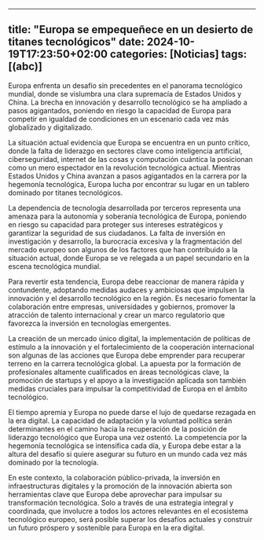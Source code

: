 
---
title: "Europa se empequeñece en un desierto de titanes tecnológicos"
date: 2024-10-19T17:23:50+02:00
categories: [Noticias]
tags: [(abc)]
---

Europa enfrenta un desafío sin precedentes en el panorama tecnológico mundial, donde se vislumbra una clara supremacía de Estados Unidos y China. La brecha en innovación y desarrollo tecnológico se ha ampliado a pasos agigantados, poniendo en riesgo la capacidad de Europa para competir en igualdad de condiciones en un escenario cada vez más globalizado y digitalizado.

La situación actual evidencia que Europa se encuentra en un punto crítico, donde la falta de liderazgo en sectores clave como inteligencia artificial, ciberseguridad, internet de las cosas y computación cuántica la posicionan como un mero espectador en la revolución tecnológica actual. Mientras Estados Unidos y China avanzan a pasos agigantados en la carrera por la hegemonía tecnológica, Europa lucha por encontrar su lugar en un tablero dominado por titanes tecnológicos.

La dependencia de tecnología desarrollada por terceros representa una amenaza para la autonomía y soberanía tecnológica de Europa, poniendo en riesgo su capacidad para proteger sus intereses estratégicos y garantizar la seguridad de sus ciudadanos. La falta de inversión en investigación y desarrollo, la burocracia excesiva y la fragmentación del mercado europeo son algunos de los factores que han contribuido a la situación actual, donde Europa se ve relegada a un papel secundario en la escena tecnológica mundial.

Para revertir esta tendencia, Europa debe reaccionar de manera rápida y contundente, adoptando medidas audaces y ambiciosas que impulsen la innovación y el desarrollo tecnológico en la región. Es necesario fomentar la colaboración entre empresas, universidades y gobiernos, promover la atracción de talento internacional y crear un marco regulatorio que favorezca la inversión en tecnologías emergentes.

La creación de un mercado único digital, la implementación de políticas de estímulo a la innovación y el fortalecimiento de la cooperación internacional son algunas de las acciones que Europa debe emprender para recuperar terreno en la carrera tecnológica global. La apuesta por la formación de profesionales altamente cualificados en áreas tecnológicas clave, la promoción de startups y el apoyo a la investigación aplicada son también medidas cruciales para impulsar la competitividad de Europa en el ámbito tecnológico.

El tiempo apremia y Europa no puede darse el lujo de quedarse rezagada en la era digital. La capacidad de adaptación y la voluntad política serán determinantes en el camino hacia la recuperación de la posición de liderazgo tecnológico que Europa una vez ostentó. La competencia por la hegemonía tecnológica se intensifica cada día, y Europa debe estar a la altura del desafío si quiere asegurar su futuro en un mundo cada vez más dominado por la tecnología.

En este contexto, la colaboración público-privada, la inversión en infraestructuras digitales y la promoción de la innovación abierta son herramientas clave que Europa debe aprovechar para impulsar su transformación tecnológica. Solo a través de una estrategia integral y coordinada, que involucre a todos los actores relevantes en el ecosistema tecnológico europeo, será posible superar los desafíos actuales y construir un futuro próspero y sostenible para Europa en la era digital.
    